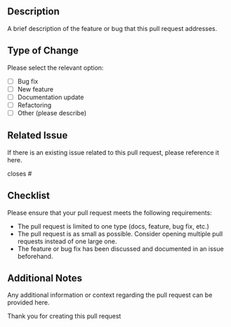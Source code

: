 ## Description

A brief description of the feature or bug that this pull request addresses.

## Type of Change

Please select the relevant option:

- [ ] Bug fix
- [ ] New feature
- [ ] Documentation update
- [ ] Refactoring
- [ ] Other (please describe)

## Related Issue

If there is an existing issue related to this pull request, please reference it here.

closes #

## Checklist

Please ensure that your pull request meets the following requirements:

- The pull request is limited to one type (docs, feature, bug fix, etc.)
- The pull request is as small as possible. Consider opening multiple pull requests instead of one large one.
- The feature or bug fix has been discussed and documented in an issue beforehand.

## Additional Notes

Any additional information or context regarding the pull request can be provided here.

Thank you for creating this pull request
